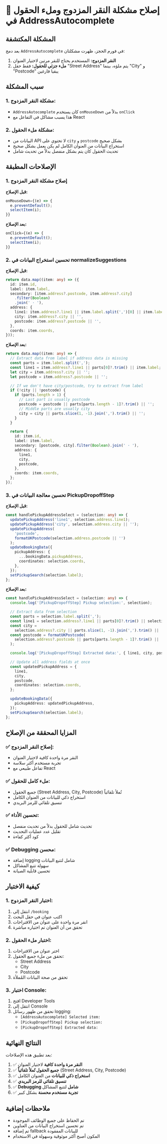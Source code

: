 # 🔧 إصلاح مشكلة النقر المزدوج وملء الحقول في AddressAutocomplete

## المشكلة المكتشفة

بعد دمج `AddressAutocomplete` في فورم الحجز، ظهرت مشكلتان:

1. **النقر المزدوج:** المستخدم يحتاج للنقر مرتين لاختيار العنوان
2. **ملء جزئي للحقول:** فقط حقل "Street Address" يتم ملؤه، بينما "City" و "Postcode" يبقيا فارغين

## سبب المشكلة

### 1. مشكلة النقر المزدوج:

- `AddressAutocomplete` كان يستخدم `onMouseDown` بدلاً من `onClick`
- هذا يسبب مشاكل في التفاعل مع React

### 2. مشكلة ملء الحقول:

- البيانات من API لا تحتوي على `city` و `postcode` بشكل صحيح
- استخراج البيانات من العنوان الكامل لم يكن يعمل بشكل صحيح
- تحديث الحقول كان يتم بشكل منفصل بدلاً من تحديث شامل

## الإصلاحات المطبقة

### 1. إصلاح مشكلة النقر المزدوج

**قبل الإصلاح:**

```typescript
onMouseDown={(e) => {
  e.preventDefault();
  selectItem(i);
}}
```

**بعد الإصلاح:**

```typescript
onClick={(e) => {
  e.preventDefault();
  selectItem(i);
}}
```

### 2. تحسين استخراج البيانات في normalizeSuggestions

**قبل الإصلاح:**

```typescript
return data.map((item: any) => ({
  id: item.id,
  label: item.label,
  secondary: [item.address?.postcode, item.address?.city]
    .filter(Boolean)
    .join(' · '),
  address: {
    line1: item.address?.line1 || item.label.split(',')[0] || item.label,
    city: item.address?.city || '',
    postcode: item.address?.postcode || '',
  },
  coords: item.coords,
}));
```

**بعد الإصلاح:**

```typescript
return data.map((item: any) => {
  // Extract data from label if address data is missing
  const parts = item.label.split(',');
  const line1 = item.address?.line1 || parts[0]?.trim() || item.label;
  let city = item.address?.city || '';
  let postcode = item.address?.postcode || '';

  // If we don't have city/postcode, try to extract from label
  if (!city || !postcode) {
    if (parts.length > 1) {
      // Last part is usually postcode
      postcode = postcode || parts[parts.length - 1]?.trim() || '';
      // Middle parts are usually city
      city = city || parts.slice(1, -1).join(',').trim() || '';
    }
  }

  return {
    id: item.id,
    label: item.label,
    secondary: [postcode, city].filter(Boolean).join(' · '),
    address: {
      line1,
      city,
      postcode,
    },
    coords: item.coords,
  };
});
```

### 3. تحسين معالجة البيانات في PickupDropoffStep

**قبل الإصلاح:**

```typescript
const handlePickupAddressSelect = (selection: any) => {
  updatePickupAddress('line1', selection.address.line1);
  updatePickupAddress('city', selection.address.city || '');
  updatePickupAddress(
    'postcode',
    formatUKPostcode(selection.address.postcode || '')
  );
  updateBookingData({
    pickupAddress: {
      ...bookingData.pickupAddress,
      coordinates: selection.coords,
    },
  });
  setPickupSearch(selection.label);
};
```

**بعد الإصلاح:**

```typescript
const handlePickupAddressSelect = (selection: any) => {
  console.log('[PickupDropoffStep] Pickup selection:', selection);

  // Extract data from selection
  const parts = selection.label.split(',');
  const line1 = selection.address?.line1 || parts[0]?.trim() || selection.label;
  const city =
    selection.address?.city || parts.slice(1, -1).join(',').trim() || '';
  const postcode = formatUKPostcode(
    selection.address?.postcode || parts[parts.length - 1]?.trim() || ''
  );

  console.log('[PickupDropoffStep] Extracted data:', { line1, city, postcode });

  // Update all address fields at once
  const updatedPickupAddress = {
    line1,
    city,
    postcode,
    coordinates: selection.coords,
  };

  updateBookingData({
    pickupAddress: updatedPickupAddress,
  });
  setPickupSearch(selection.label);
};
```

## المزايا المحققة من الإصلاح

### ✅ **إصلاح النقر المزدوج:**

- النقر مرة واحدة كافية لاختيار العنوان
- تجربة مستخدم أكثر سلاسة
- تفاعل طبيعي مع React

### ✅ **ملء كامل للحقول:**

- جميع الحقول (Street Address, City, Postcode) تُملأ تلقائياً
- استخراج ذكي للبيانات من العنوان الكامل
- تنسيق تلقائي للرمز البريدي

### ✅ **تحسين الأداء:**

- تحديث شامل للحقول بدلاً من تحديث منفصل
- تقليل عدد عمليات التحديث
- كود أكثر كفاءة

### ✅ **Debugging محسن:**

- إضافة logging شامل لتتبع البيانات
- سهولة تتبع المشاكل
- تحسين قابلية الصيانة

## كيفية الاختبار

### 1. **اختبار النقر المزدوج:**

1. انتقل إلى `/booking`
2. اكتب عنوان في حقل البحث
3. انقر مرة واحدة على عنوان من الاقتراحات
4. تحقق من أن العنوان تم اختياره مباشرة

### 2. **اختبار ملء الحقول:**

1. اختر عنوان من الاقتراحات
2. تحقق من ملء جميع الحقول:
   - Street Address
   - City
   - Postcode
3. تحقق من صحة البيانات المُملأة

### 3. **اختبار Console:**

1. افتح Developer Tools
2. انتقل إلى Console
3. تحقق من ظهور رسائل logging:
   - `[AddressAutocomplete] Selected item:`
   - `[PickupDropoffStep] Pickup selection:`
   - `[PickupDropoffStep] Extracted data:`

## النتائج النهائية

بعد تطبيق هذه الإصلاحات:

1. ✅ **النقر مرة واحدة كافية** لاختيار العنوان
2. ✅ **جميع الحقول تُملأ تلقائياً** (Street Address, City, Postcode)
3. ✅ **استخراج ذكي للبيانات** من العنوان الكامل
4. ✅ **تنسيق تلقائي للرمز البريدي**
5. ✅ **Debugging شامل** لتتبع المشاكل
6. ✅ **تجربة مستخدم محسنة** بشكل كبير

## ملاحظات إضافية

- تم الحفاظ على جميع الوظائف الموجودة
- تم تحسين استخراج البيانات من العناوين
- تم إضافة fallback للبيانات المفقودة
- المكون أصبح أكثر موثوقية وسهولة في الاستخدام
